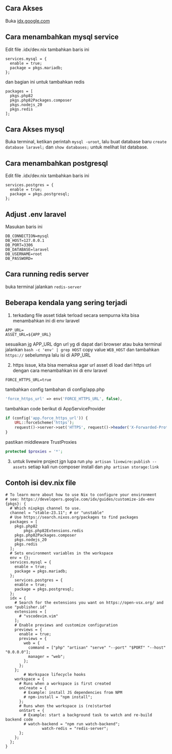 ## Cara Akses

Buka [idx.google.com](https://idx.google.com)

## Cara menambahkan mysql service

Edit file .idx/dev.nix tambahkan baris ini

```
services.mysql = {
  enable = true;
  package = pkgs.mariadb;
};
```

dan bagian ini untuk tambahkan redis

```
packages = [
  pkgs.php82
  pkgs.php82Packages.composer
  pkgs.nodejs_20
  pkgs.redis
];
```

## Cara Akses mysql

Buka terminal, ketikan perintah `mysql -uroot`, lalu buat database baru
`create database laravel;` dan `show databases;` untuk melihat list database.

## Cara menambahkan postgresql

Edit file .idx/dev.nix tambahkan baris ini

```
services.postgres = {
  enable = true;
  package = pkgs.postgresql;
};
```

## Adjust .env laravel

Masukan baris ini

```
DB_CONNECTION=mysql
DB_HOST=127.0.0.1
DB_PORT=3306
DB_DATABASE=laravel
DB_USERNAME=root
DB_PASSWORD=
```

## Cara running redis server

buka terminal jalankan `redis-server`

## Beberapa kendala yang sering terjadi

1. terkadang file asset tidak terload secara sempurna kita bisa menambahkan ini
   di env laravel

```
APP_URL=
ASSET_URL=${APP_URL}
```

sesuaikan jg APP_URL dgn url yg di dapat dari browser atau buka terminal
jalankan `bash -c 'env' | grep HOST` copy value `WEB_HOST` dan tambahkan
`https://` sebelumnya lalu isi di APP_URL

2. https issue, kita bisa memaksa agar url asset di load dari https url dengan
   cara menambahkan ini di env laravel

```
FORCE_HTTPS_URL=true
```

tambahkan config tambahan di config/app.php

```php
'force_https_url' => env('FORCE_HTTPS_URL', false),
```

tambahkan code berikut di AppServiceProvider

```php
if (config('app.force_https_url')) {
    URL::forceScheme('https');
    request()->server->set('HTTPS', request()->header('X-Forwarded-Proto', 'https') == 'https' ? 'on' : 'off');
}
```

pastikan middleware TrustProxies

```php
protected $proxies = '*';
```

3. untuk livewire project jgn lupa run `php artisan livewire:publish --assets`
   setiap kali run composer install dan `php artisan storage:link`

## Contoh isi dev.nix file

```
# To learn more about how to use Nix to configure your environment
# see: https://developers.google.com/idx/guides/customize-idx-env
{pkgs}: {
  # Which nixpkgs channel to use.
  channel = "stable-23.11"; # or "unstable"
  # Use https://search.nixos.org/packages to find packages
  packages = [
    pkgs.php82
		pkgs.php82Extensions.redis
    pkgs.php82Packages.composer
    pkgs.nodejs_20
    pkgs.redis
  ];
  # Sets environment variables in the workspace
  env = {};
  services.mysql = {
    enable = true;
    package = pkgs.mariadb;
  };
	services.postgres = {
    enable = true;
    package = pkgs.postgresql;
  };
  idx = {
    # Search for the extensions you want on https://open-vsx.org/ and use "publisher.id"
    extensions = [
      # "vscodevim.vim"
    ];
    # Enable previews and customize configuration
    previews = {
      enable = true;
      previews = {
        web = {
          command = ["php" "artisan" "serve" "--port" "$PORT" "--host" "0.0.0.0"];
          manager = "web";
        };
      };
    };
		# Workspace lifecycle hooks
    workspace = {
      # Runs when a workspace is first created
      onCreate = {
        # Example: install JS dependencies from NPM
        # npm-install = "npm install";
      };
      # Runs when the workspace is (re)started
      onStart = {
        # Example: start a background task to watch and re-build backend code
        # watch-backend = "npm run watch-backend";
				watch-redis = "redis-server";
      };
    };
  };
}
```

